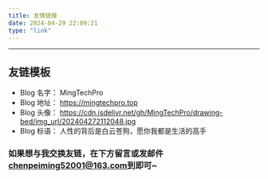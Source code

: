 ```yaml
---
title: 友情链接
date: 2024-04-29 22:09:21
type: "link"
---
```


<hr class="custom-hr">

## 友链模板

- Blog 名字： MingTechPro
- Blog 地址： https://mingtechpro.top
- Blog 头像： https://cdn.jsdelivr.net/gh/MingTechPro/drawing-bed/img_url/202404272112048.jpg
- Blog 标语： 人性的背后是白云苍狗，愿你我都是生活的高手

### 如果想与我交换友链，在下方留言或发邮件<a href="mailto:chenpeiming52001@163.com" >chenpeiming52001@163.com</a>到即可~

